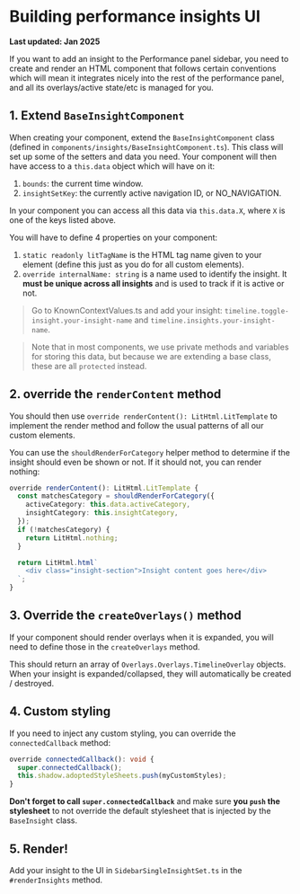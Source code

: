 # Building performance insights UI

**Last updated: Jan 2025**

If you want to add an insight to the Performance panel sidebar, you need to create and render an HTML component that follows certain conventions which will mean it integrates nicely into the rest of the performance panel, and all its overlays/active state/etc is managed for you.

## 1. Extend `BaseInsightComponent`

When creating your component, extend the `BaseInsightComponent` class (defined in `components/insights/BaseInsightComponent.ts`). This class will set up some of the setters and data you need. Your component will then have access to a `this.data` object which will have on it:

1. `bounds`: the current time window.
2. `insightSetKey`: the currently active navigation ID, or NO_NAVIGATION.

In your component you can access all this data via `this.data.X`, where `X` is one of the keys listed above.

You will have to define 4 properties on your component:

1. `static readonly litTagName` is the HTML tag name given to your element (define this just as you do for all custom elements).
2. `override internalName: string` is a name used to identify the insight. It **must be unique across all insights** and is used to track if it is active or not.

> Go to KnownContextValues.ts and add your insight: `timeline.toggle-insight.your-insight-name` and `timeline.insights.your-insight-name`.

> Note that in most components, we use private methods and variables for storing this data, but because we are extending a base class, these are all `protected` instead.

## 2. override the `renderContent` method

You should then use `override renderContent(): LitHtml.LitTemplate` to implement the render method and follow the usual patterns of all our custom elements.

You can use the `shouldRenderForCategory` helper method to determine if the insight should even be shown or not. If it should not, you can render nothing:

```ts
override renderContent(): LitHtml.LitTemplate {
  const matchesCategory = shouldRenderForCategory({
    activeCategory: this.data.activeCategory,
    insightCategory: this.insightCategory,
  });
  if (!matchesCategory) {
    return LitHtml.nothing;
  }

  return LitHtml.html`
    <div class="insight-section">Insight content goes here</div>
  `;
}
```

## 3. Override the `createOverlays()` method

If your component should render overlays when it is expanded, you will need to define those in the `createOverlays` method.

This should return an array of `Overlays.Overlays.TimelineOverlay` objects. When your insight is expanded/collapsed, they will automatically be created / destroyed.

## 4. Custom styling

If you need to inject any custom styling, you can override the `connectedCallback` method:

```ts
override connectedCallback(): void {
  super.connectedCallback();
  this.shadow.adoptedStyleSheets.push(myCustomStyles);
}
```

**Don't forget to call `super.connectedCallback`** and make sure **you `push` the stylesheet** to not override the default stylesheet that is injected by the `BaseInsight` class.

## 5. Render!

Add your insight to the UI in `SidebarSingleInsightSet.ts` in the `#renderInsights` method.
